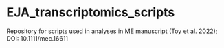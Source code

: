 # EJA_transcriptomics_scripts
Repository for scripts used in analyses in ME manuscript (Toy et al. 2022); DOI: 10.1111/mec.16611
